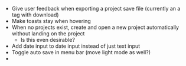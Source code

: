 - Give user feedback when exporting a project save file (currently an a tag with download)
- Make toasts stay when hovering
- When no projects exist, create and open a new project automatically without landing on the project
  - Is this even desirable?
- Add date input to date input instead of just text input
- Toggle auto save in menu bar (move light mode as well?)
- 